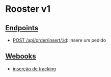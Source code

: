 # Rooster v1

## [Endpoints](/v1/endpoints)

- [POST /api/order/insert/:id](): insere um pedido


## [Webooks](/v1/webooks)

- [inserção de tracking](/v1/webhooks#)
